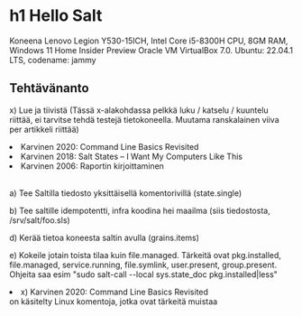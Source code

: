 # h1 Hello Salt

Koneena Lenovo Legion Y530-15ICH, Intel Core i5-8300H CPU, 8GM RAM, Windows 11 Home Insider Preview
Oracle VM VirtualBox 7.0.
Ubuntu: 22.04.1 LTS, codename: jammy

## Tehtävänanto

x) Lue ja tiivistä (Tässä x-alakohdassa pelkkä luku / katselu / kuuntelu riittää, ei tarvitse tehdä testejä tietokoneella. Muutama ranskalainen viiva per artikkeli riittää)

<li>    Karvinen 2020: Command Line Basics Revisited</li>
<li>    Karvinen 2018: Salt States – I Want My Computers Like This</li>
<li>    Karvinen 2006: Raportin kirjoittaminen</li><br>

a) Tee Saltilla tiedosto yksittäisellä komentorivillä (state.single)

b) Tee saltille idempotentti, infra koodina hei maailma (siis tiedostosta, /srv/salt/foo.sls)

d) Kerää tietoa koneesta saltin avulla (grains.items)

e) Kokeile jotain toista tilaa kuin file.managed. Tärkeitä ovat pkg.installed, file.managed, service.running, file.symlink, user.present, group.present. Ohjeita saa esim "sudo salt-call --local sys.state_doc pkg.installed|less"

<p>
<li> x) Karvinen 2020: Command Line Basics Revisited</li>
on käsitelty Linux komentoja, jotka ovat tärkeitä muistaa
</p>
